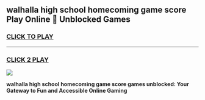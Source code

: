 
## walhalla high school homecoming game score Play Online 👋 Unblocked Games
<h3>
<a href="https://news.freeplayer.one?title=walhalla_high_school_homecoming_game_score&ref=17GH">CLICK TO PLAY</a></h3>
<hr>

<h3>
<a href="https://news.freeplayer.one?title=walhalla_high_school_homecoming_game_score&ref=17GH">CLICK 2 PLAY</a>
  
</h3>

<a href="https://news.freeplayer.one?title=walhalla_high_school_homecoming_game_score&ref=17GH/"><img src="https://clearcache.store/games.png"></a>


**walhalla high school homecoming game score games unblocked: Your Gateway to Fun and Accessible Online Gaming**
